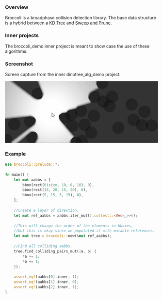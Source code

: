 ### Overview

Broccoli is a broadphase collision detection library. 
The base data structure is a hybrid between a [KD Tree](https://en.wikipedia.org/wiki/K-d_tree) and [Sweep and Prune](https://en.wikipedia.org/wiki/Sweep_and_prune).

### Inner projects

The broccoli_demo inner project is meant to show case the use of these algorithms. 

### Screenshot

Screen capture from the inner dinotree_alg_demo project.

<img src="./assets/screenshot.gif" alt="screenshot">

### Example

```rust
use broccoli::prelude::*;

fn main() {
    let mut aabbs = [
        bbox(rect(0isize, 10, 0, 10), 0),
        bbox(rect(15, 20, 15, 20), 0),
        bbox(rect(5, 15, 5, 15), 0),
    ];

    //Create a layer of direction.
    let mut ref_aabbs = aabbs.iter_mut().collect::<Vec<_>>();

    //This will change the order of the elements in bboxes,
    //but this is okay since we populated it with mutable references.
    let mut tree = broccoli::new(&mut ref_aabbs);

    //Find all colliding aabbs.
    tree.find_colliding_pairs_mut(|a, b| {
        *a += 1;
        *b += 1;
    });

    assert_eq!(aabbs[0].inner, 1);
    assert_eq!(aabbs[1].inner, 0);
    assert_eq!(aabbs[2].inner, 1);
}

```
